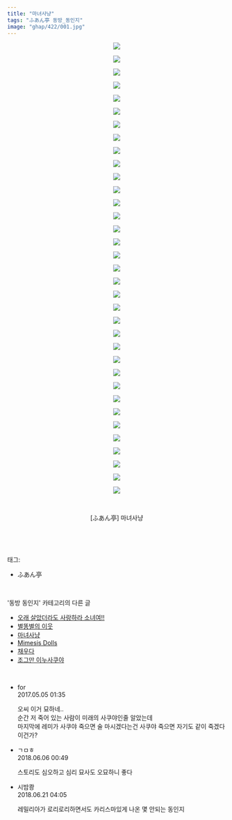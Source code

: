 ```yaml
---
title: "마녀사냥"
tags: "ふあん亭 동방_동인지"
image: "ghap/422/001.jpg"
---
```

<div class="article">
<p style="text-align: center; clear: none; float: none;"><img src="{{ site.nasurl }}/ghap/422/001.jpg"/></p>
<p style="text-align: center; clear: none; float: none;"><img src="{{ site.nasurl }}/ghap/422/002.png"/></p>
<p style="text-align: center; clear: none; float: none;"><img src="{{ site.nasurl }}/ghap/422/003.jpg"/></p>
<p style="text-align: center; clear: none; float: none;"><img src="{{ site.nasurl }}/ghap/422/004.jpg"/></p>
<p style="text-align: center; clear: none; float: none;"><img src="{{ site.nasurl }}/ghap/422/005.jpg"/></p>
<p style="text-align: center; clear: none; float: none;"><img src="{{ site.nasurl }}/ghap/422/006.jpg"/></p>
<p style="text-align: center; clear: none; float: none;"><img src="{{ site.nasurl }}/ghap/422/007.jpg"/></p>
<p style="text-align: center; clear: none; float: none;"><img src="{{ site.nasurl }}/ghap/422/008.jpg"/></p>
<p style="text-align: center; clear: none; float: none;"><img src="{{ site.nasurl }}/ghap/422/009.jpg"/></p>
<p style="text-align: center; clear: none; float: none;"><img src="{{ site.nasurl }}/ghap/422/010.jpg"/></p>
<p style="text-align: center; clear: none; float: none;"><img src="{{ site.nasurl }}/ghap/422/011.jpg"/></p>
<p style="text-align: center; clear: none; float: none;"><img src="{{ site.nasurl }}/ghap/422/012.jpg"/></p>
<p style="text-align: center; clear: none; float: none;"><img src="{{ site.nasurl }}/ghap/422/013.jpg"/></p>
<p style="text-align: center; clear: none; float: none;"><img src="{{ site.nasurl }}/ghap/422/014.jpg"/></p>
<p style="text-align: center; clear: none; float: none;"><img src="{{ site.nasurl }}/ghap/422/015.jpg"/></p>
<p style="text-align: center; clear: none; float: none;"><img src="{{ site.nasurl }}/ghap/422/016.jpg"/></p>
<p style="text-align: center; clear: none; float: none;"><img src="{{ site.nasurl }}/ghap/422/017.jpg"/></p>
<p style="text-align: center; clear: none; float: none;"><img src="{{ site.nasurl }}/ghap/422/018.jpg"/></p>
<p style="text-align: center; clear: none; float: none;"><img src="{{ site.nasurl }}/ghap/422/019.jpg"/></p>
<p style="text-align: center; clear: none; float: none;"><img src="{{ site.nasurl }}/ghap/422/020.jpg"/></p>
<p style="text-align: center; clear: none; float: none;"><img src="{{ site.nasurl }}/ghap/422/021.jpg"/></p>
<p style="text-align: center; clear: none; float: none;"><img src="{{ site.nasurl }}/ghap/422/022.jpg"/></p>
<p style="text-align: center; clear: none; float: none;"><img src="{{ site.nasurl }}/ghap/422/023.jpg"/></p>
<p style="text-align: center; clear: none; float: none;"><img src="{{ site.nasurl }}/ghap/422/024.jpg"/></p>
<p style="text-align: center; clear: none; float: none;"><img src="{{ site.nasurl }}/ghap/422/025.jpg"/></p>
<p style="text-align: center; clear: none; float: none;"><img src="{{ site.nasurl }}/ghap/422/026.jpg"/></p>
<p style="text-align: center; clear: none; float: none;"><img src="{{ site.nasurl }}/ghap/422/027.jpg"/></p>
<p style="text-align: center; clear: none; float: none;"><img src="{{ site.nasurl }}/ghap/422/028.jpg"/></p>
<p style="text-align: center; clear: none; float: none;"><img src="{{ site.nasurl }}/ghap/422/029.jpg"/></p>
<p style="text-align: center; clear: none; float: none;"><img src="{{ site.nasurl }}/ghap/422/030.jpg"/></p>
<p style="text-align: center; clear: none; float: none;"><img src="{{ site.nasurl }}/ghap/422/031.jpg"/></p>
<p style="text-align: center; clear: none; float: none;"><img src="{{ site.nasurl }}/ghap/422/032.jpg"/></p>
<p style="text-align: center; clear: none; float: none;"><img src="{{ site.nasurl }}/ghap/422/033.jpg"/></p>
<p style="text-align: center; clear: none; float: none;"><img src="{{ site.nasurl }}/ghap/422/034.jpg"/></p>
<p style="text-align: center; clear: none; float: none;"><img src="{{ site.nasurl }}/ghap/422/035.png"/></p>
<p style="text-align: center; clear: none; float: none;"><br/></p>
<p style="text-align: center; clear: none; float: none;">[ふあん亭] 마녀사냥</p>
<p><br/></p>
</div><br/>
<div class="tagTrail">
<p>태그: </p>
<ul>
<li>ふあん亭</li>
</ul>
</div><br/>
<div class="another">
<p>'동방 동인지' 카테고리의 다른 글</p>
<ul>
<li><a href="/2016-06-21-ghap_424">오래 살았더라도 사랑하라 소녀여!!</a></li>
<li><a href="/2016-06-21-ghap_423">별똥별의 이웃</a></li>
<li><a href="/2016-06-21-ghap_422">마녀사냥</a></li>
<li><a href="/2016-06-21-ghap_421">Mimesis Dolls</a></li>
<li><a href="/2016-06-21-ghap_420">채우다</a></li>
<li><a href="/2016-06-21-ghap_418">조그만 이누사쿠야</a></li>
</ul>
</div><br/>
<div class="cb_module cb_fluid">
<div class="cb_wrt cb_profile">
<div class="comment">
<ul>
<li class="cb_thumb_off" id="comment14981376">
<div class="cb_comment_area">
<div class="cb_info_area">
<div class="cb_section">
<span class="cb_nick_name">for</span>
</div>
<div class="cb_section">
<span class="cb_date">2017.05.05 01:35 </span>
</div>
</div>
<div class="cb_dsc_comment">
<p class="cb_dsc">
											오씨 이거 묘하네..<br/>
순간 저 죽어 있는 사람이 미래의 사쿠야인줄 알았는데<br/>
마지막에 레미가 사쿠야 죽으면 술 마시겠다는건 사쿠야 죽으면 자기도 같이 죽겠다 이건가?
										</p>
</div>
</div></li>
<li class="cb_thumb_off" id="comment15266772">
<div class="cb_comment_area">
<div class="cb_info_area">
<div class="cb_section">
<span class="cb_nick_name">ㄱㅁㅎ</span>
</div>
<div class="cb_section">
<span class="cb_date">2018.06.06 00:49 </span>
</div>
</div>
<div class="cb_dsc_comment">
<p class="cb_dsc">
											스토리도 심오하고 심리 묘사도 오묘하니 좋다
										</p>
</div>
</div></li>
<li class="cb_thumb_off" id="comment15273515">
<div class="cb_comment_area">
<div class="cb_info_area">
<div class="cb_section">
<span class="cb_nick_name">시밤쾅</span>
</div>
<div class="cb_section">
<span class="cb_date">2018.06.21 04:05 </span>
</div>
</div>
<div class="cb_dsc_comment">
<p class="cb_dsc">
											레밀리아가 로리로리하면서도 카리스마있게 나온 몇 안되는 동인지
										</p>
</div>
</div></li>
</ul>
</div>
</div><!-- commentList close -->
</div><br/>
